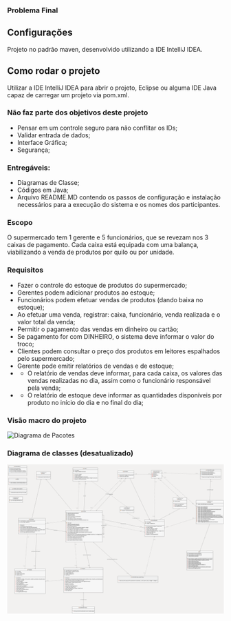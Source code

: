 ### Problema Final
## Configurações
Projeto no padrão maven, desenvolvido utilizando a IDE IntelliJ IDEA.

## Como rodar o projeto
Utilizar a IDE IntelliJ IDEA para abrir o projeto, Eclipse ou alguma IDE Java capaz de carregar um projeto via pom.xml.

### Não faz parte dos objetivos deste projeto
+ Pensar em um controle seguro para não conflitar os IDs;
+ Validar entrada de dados;
+ Interface Gráfica;
+ Segurança;

### Entregáveis:
+ Diagramas de Classe;
+ Códigos em Java;
+ Arquivo README.MD contendo os passos de configuração e instalação necessários para a execução do sistema e os nomes dos participantes.

### Escopo
O supermercado tem 1 gerente e 5 funcionários, que se revezam nos 3 caixas de pagamento. Cada caixa está equipada com uma balança, viabilizando a venda de produtos por quilo ou por unidade.

### Requisitos
+ Fazer o controle do estoque de produtos do supermercado;
+ Gerentes podem adicionar produtos ao estoque;
+ Funcionários podem efetuar vendas de produtos (dando baixa no estoque);
+ Ao efetuar uma venda, registrar: caixa, funcionário, venda realizada e o valor total da venda;
+ Permitir o pagamento das vendas em dinheiro ou cartão;
+ Se pagamento for com DINHEIRO, o sistema deve informar o valor do troco;
+ Clientes podem consultar o preço dos produtos em leitores espalhados pelo supermercado;
+ Gerente pode emitir relatórios de vendas e de estoque;
+ + O relatório de vendas deve informar, para cada caixa, os valores das vendas realizadas no dia, assim como o funcionário responsável pela venda;
+ + O relatório de estoque deve informar as quantidades disponíveis por produto no início do dia e no final do dia;

### Visão macro do projeto
![Diagrama de Pacotes](https://github.com/pedrofsn/espweb-mob-poo/raw/master/projeto_final/diagramas_uml/diagrama_de_pacotes_vis%C3%A3o_macro.png)

### Diagrama de classes (desatualizado)

![Diagrama de Classes](https://github.com/pedrofsn/espweb-mob-poo/raw/master/projeto_final/diagramas_uml/uml_desatualizado.png)
